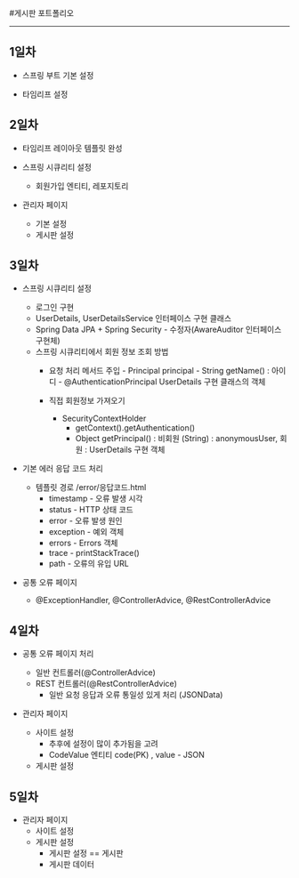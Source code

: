 #게시판 포트폴리오
***
## 1일차
* 스프링 부트 기본 설정

* 타임리프 설정


## 2일차
* 타임리프 레이아웃 템플릿 완성

* 스프링 시큐리티 설정
  - 회원가입 엔티티, 레포지토리

* 관리자 페이지
  - 기본 설정
  - 게시판 설정


## 3일차
* 스프링 시큐리티 설정
  - 로그인 구현
  - UserDetails, UserDetailsService 인터페이스 구현 클래스
  - Spring Data JPA + Spring Security - 수정자(AwareAuditor 인터페이스 구현체)
  - 스프링 시큐리티에서 회원 정보 조회 방법
     - 요청 처리 메서드 주입
           - Principal principal - String getName() : 아이디
           - @AuthenticationPrincipal UserDetails 구현 클래스의 객체
           
      - 직접 회원정보 가져오기
           - SecurityContextHolder
              - getContext().getAuthentication()
              - Object getPrincipal() : 비회원 (String) : anonymousUser, 회원 : UserDetails 구현 객체

* 기본 에러 응답 코드 처리
  - 템플릿 경로 /error/응답코드.html
     - timestamp - 오류 발생 시각
     - status - HTTP 상태 코드
     - error - 오류 발생 원인
     - exception - 예외 객체
     - errors - Errors 객체
     - trace - printStackTrace()
     - path - 오류의 유입 URL

* 공통 오류 페이지
  - @ExceptionHandler, @ControllerAdvice, @RestControllerAdvice

## 4일차
* 공통 오류 페이지 처리
   - 일반 컨트롤러(@ControllerAdvice)
   - REST 컨트롤러(@RestControllerAdvice)
       - 일반 요청 응답과 오류 통일성 있게 처리 (JSONData)

* 관리자 페이지
   - 사이트 설정
     - 추후에 설정이 많이 추가됨을 고려
     - CodeValue 엔티티 code(PK) , value - JSON
   - 게시판 설정

## 5일차
* 관리자 페이지
    - 사이트 설정
    - 게시판 설정
        - 게시판 설정 == 게시판
        - 게시판 데이터